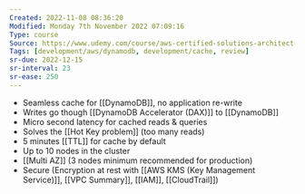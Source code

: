 ```yaml
---
Created: 2022-11-08 08:36:20
Modified: Monday 7th November 2022 07:09:16
Type: course
Source: https://www.udemy.com/course/aws-certified-solutions-architect-associate-saa-c01/?xref=E0Aed11STH4LPUQvCz0GJFABTmM=
Tags: [development/aws/dynamodb, development/cache, review]
sr-due: 2022-12-15
sr-interval: 23
sr-ease: 250
---
```


- Seamless cache for [[DynamoDB]], no application re-write
- Writes go though [[DynamoDB Accelerator (DAX)]] to [[DynamoDB]]
- Micro second latency for cached reads & queries
- Solves the [[Hot Key problem]] (too many reads)
- 5 minutes [[TTL]] for cache by default
- Up to 10 nodes in the cluster
- [[Multi AZ]] (3 nodes minimum recommended for production)
- Secure (Encryption at rest with [[AWS KMS (Key Management Service)]], [[VPC Summary]], [[IAM]], [[CloudTrail]])